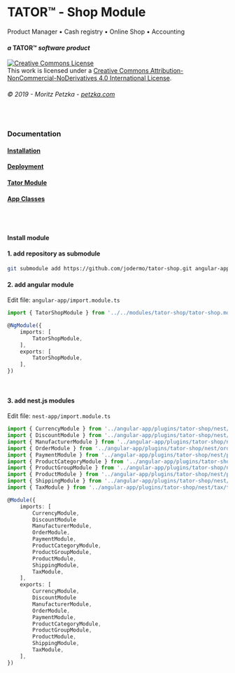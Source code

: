 # TATOR&trade; - Shop Module 
Product Manager • Cash registry • Online Shop • Accounting

#### *a* TATOR&trade; *software product*
<a rel="license" href="http://creativecommons.org/licenses/by-nc-nd/4.0/"><img alt="Creative Commons License" style="border-width:0" src="https://i.creativecommons.org/l/by-nc-nd/4.0/88x31.png" /></a><br />This work is licensed under a <a rel="license" href="http://creativecommons.org/licenses/by-nc-nd/4.0/">Creative Commons Attribution-NonCommercial-NoDerivatives 4.0 International License</a>.
###### *© 2019 - Moritz Petzka - [petzka.com](https://petzka.com/)*

<br>

### Documentation
#### [Installation](https://github.com/jodermo/tator/tree/master/documentation/installation.md)
#### [Deployment](https://github.com/jodermo/tator/tree/master/documentation/deployment.md)
#### [Tator Module](https://github.com/jodermo/tator/tree/master/documentation/tator-module.md)
#### [App Classes](https://github.com/jodermo/tator/tree/master/documentation/app-classes.md)

<br>
<br>

#### Install module

#### 1. add repository as submodule

```bash
git submodule add https://github.com/jodermo/tator-shop.git angular-app/modules/tator-shop --name tator-shop
```

#### 2. add angular module

Edit file: `angular-app/import.module.ts`

```typescript
import { TatorShopModule } from '../../modules/tator-shop/tator-shop.module';
```

```typescript
@NgModule({
    imports: [
        TatorShopModule,
    ],
    exports: [
        TatorShopModule,
    ],
})
```

<br>

#### 3. add nest.js modules

Edit file: `nest-app/import.module.ts`

```typescript
import { CurrencyModule } from '../angular-app/plugins/tator-shop/nest/currency/currency.module';
import { DiscountModule } from '../angular-app/plugins/tator-shop/nest/discount/discount.module';
import { ManufacturerModule } from '../angular-app/plugins/tator-shop/nest/manufacturer/manufacturer.module';
import { OrderModule } from '../angular-app/plugins/tator-shop/nest/order/order.module';
import { PaymentModule } from '../angular-app/plugins/tator-shop/nest/payment/payment.module';
import { ProductCategoryModule } from '../angular-app/plugins/tator-shop/nest/product-category/product-category.module';
import { ProductGroupModule } from '../angular-app/plugins/tator-shop/nest/product-group/product-group.module';
import { ProductModule } from '../angular-app/plugins/tator-shop/nest/product/product.module';
import { ShippingModule } from '../angular-app/plugins/tator-shop/nest/shipping/shipping.module';
import { TaxModule } from '../angular-app/plugins/tator-shop/nest/tax/tax.module';
```
```typescript
@Module({
    imports: [
        CurrencyModule,
        DiscountModule
        ManufacturerModule,
        OrderModule,
        PaymentModule,
        ProductCategoryModule,
        ProductGroupModule,
        ProductModule,
        ShippingModule,
        TaxModule,
    ],
    exports: [
        CurrencyModule,
        DiscountModule
        ManufacturerModule,
        OrderModule,
        PaymentModule,
        ProductCategoryModule,
        ProductGroupModule,
        ProductModule,
        ShippingModule,
        TaxModule,
    ],
})
```
